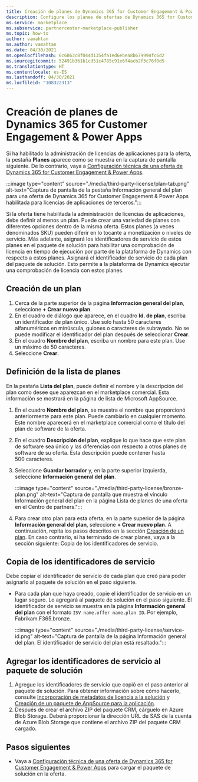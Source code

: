 ```yaml
---
title: Creación de planes de Dynamics 365 for Customer Engagement & Power Apps en Microsoft AppSource (Azure Marketplace)
description: Configure los planes de ofertas de Dynamics 365 for Customer Engagement & PowerApps si decide habilitar la oferta para la administración de aplicaciones de terceros.
ms.service: marketplace
ms.subservice: partnercenter-marketplace-publisher
ms.topic: how-to
author: vamahtan
ms.author: vamahtan
ms.date: 04/30/2021
ms.openlocfilehash: 6c6863c8f044d1354fa1ed6ebea8b679994fc6d2
ms.sourcegitcommit: 52491b361b1cd51c4785c91e6f4acb2f3c76f0d5
ms.translationtype: HT
ms.contentlocale: es-ES
ms.lasthandoff: 04/30/2021
ms.locfileid: "108322313"
---
```

# <a name="create-dynamics-365-for-customer-engagement--power-apps-plans"></a>Creación de planes de Dynamics 365 for Customer Engagement & Power Apps

Si ha habilitado la administración de licencias de aplicaciones para la oferta, la pestaña **Planes** aparece como se muestra en la captura de pantalla siguiente. De lo contrario, vaya a [Configuración técnica de una oferta de Dynamics 365 for Customer Engagement & Power Apps](dynamics-365-customer-engage-technical-configuration.md).

:::image type="content" source="./media/third-party-license/plan-tab.png" alt-text="Captura de pantalla de la pestaña Información general del plan para una oferta de Dynamics 365 for Customer Engagement & Power Apps habilitada para licencias de aplicaciones de terceros.":::

Si la oferta tiene habilitada la administración de licencias de aplicaciones, debe definir al menos un plan. Puede crear una variedad de planes con diferentes opciones dentro de la misma oferta. Estos planes (a veces denominados SKU) pueden diferir en lo tocante a monetización o niveles de servicio. Más adelante, asignará los identificadores de servicio de estos planes en el paquete de solución para habilitar una comprobación de licencia en tiempo de ejecución por parte de la plataforma de Dynamics con respecto a estos planes. Asignará el identificador de servicio de cada plan del paquete de solución. Esto permite a la plataforma de Dynamics ejecutar una comprobación de licencia con estos planes.

## <a name="create-a-plan"></a>Creación de un plan

1. Cerca de la parte superior de la página **Información general del plan**, seleccione **+ Crear nuevo plan**.
1. En el cuadro de diálogo que aparece, en el cuadro **Id. de plan**, escriba un identificador de plan único. Use solo hasta 50 caracteres alfanuméricos en minúscula, guiones o caracteres de subrayado. No se puede modificar el identificador del plan después de seleccionar **Crear**.
1. En el cuadro **Nombre del plan**, escriba un nombre para este plan. Use un máximo de 50 caracteres.
1. Seleccione **Crear**.

## <a name="define-the-plan-listing"></a>Definición de la lista de planes

En la pestaña **Lista del plan**, puede definir el nombre y la descripción del plan como desee que aparezcan en el marketplace comercial. Esta información se mostrará en la página de lista de Microsoft AppSource.

1. En el cuadro **Nombre del plan**, se muestra el nombre que proporcionó anteriormente para este plan. Puede cambiarlo en cualquier momento. Este nombre aparecerá en el marketplace comercial como el título del plan de software de la oferta.
1. En el cuadro **Descripción del plan**, explique lo que hace que este plan de software sea único y las diferencias con respecto a otros planes de software de su oferta. Esta descripción puede contener hasta 500 caracteres.
1. Seleccione **Guardar borrador** y, en la parte superior izquierda, seleccione **Información general del plan**.

    :::image type="content" source="./media/third-party-license/bronze-plan.png" alt-text="Captura de pantalla que muestra el vínculo Información general del plan en la página Lista de planes de una oferta en el Centro de partners.":::

1. Para crear otro plan para esta oferta, en la parte superior de la página **Información general del plan**, seleccione **+ Crear nuevo plan**. A continuación, repita los pasos descritos en la sección [Creación de un plan](#create-a-plan). En caso contrario, si ha terminado de crear planes, vaya a la sección siguiente: Copia de los identificadores de servicio.

## <a name="copy-the-service-ids"></a>Copia de los identificadores de servicio

Debe copiar el identificador de servicio de cada plan que creó para poder asignarlo al paquete de solución en el paso siguiente.

- Para cada plan que haya creado, copie el identificador de servicio en un lugar seguro. Lo agregará al paquete de solución en el paso siguiente. El identificador de servicio se muestra en la página **Información general del plan** con el formato `ISV name.offer name.plan ID`. Por ejemplo, Fabrikam.F365.bronze.

    :::image type="content" source="./media/third-party-license/service-id.png" alt-text="Captura de pantalla de la página Información general del plan. El identificador de servicio del plan está resaltado.":::

## <a name="add-service-ids-to-your-solution-package"></a>Agregar los identificadores de servicio al paquete de solución

1. Agregue los identificadores de servicio que copió en el paso anterior al paquete de solución. Para obtener información sobre cómo hacerlo, consulte [Incorporación de metadatos de licencia a la solución](https://go.microsoft.com/fwlink/?linkid=2162161&clcid=0x409) y [Creación de un paquete de AppSource para la aplicación](/powerapps/developer/data-platform/create-package-app-appsource).
1. Después de crear el archivo ZIP del paquete CRM, cárguelo en Azure Blob Storage. Deberá proporcionar la dirección URL de SAS de la cuenta de Azure Blob Storage que contiene el archivo ZIP del paquete CRM cargado.

## <a name="next-steps"></a>Pasos siguientes

- Vaya a [Configuración técnica de una oferta de Dynamics 365 for Customer Engagement & Power Apps](dynamics-365-customer-engage-technical-configuration.md) para cargar el paquete de solución en la oferta.
